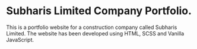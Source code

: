 # Subharis Limited Company Portfolio.

This is a portfolio website for a construction company called Subharis Limited. The website has been developed using HTML, SCSS and Vanilla JavaScript.
